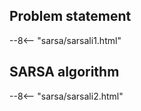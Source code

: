 ## Problem statement
--8<-- "sarsa/sarsali1.html"

## SARSA algorithm
--8<-- "sarsa/sarsali2.html"

